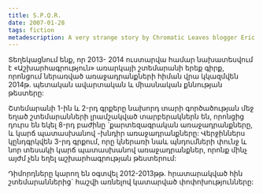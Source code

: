 ```yaml
---
title: S.P.Q.R.
date: 2007-01-28
tags: fiction
metadescription: A very strange story by Chromatic Leaves blogger Eric Rasmussen
---
```


Տեղեկացնում ենք,  որ 2013- 2014 ուստարվա համար նախատեսվում է  «Աշխարհագրություն»  առարկայի
շտեմարանի երեք գիրք, որոնցում ներառված առաջադրանքների հիման վրա կկազմվեն 2014թ. պետական 
ավարտական և միասնական քննության թեստերը:	

Շտեմարանի  1-ին և 2-րդ գրքերը  նախորդ տարի գործածության մեջ եղած  շտեմարանների   լրամշակված տարբերակներն են, որոնցից  դուրս են եկել  8-րդ բաժինը `քարտեզագրական առաջադրանքները, և կարճ պատասխանով -խնդիր առաջադրանքները: Վերջիններս կընդգրկվեն 3-րդ  գրքում,  որը կներառի նաև պնդումների փունջ և նոր տեսակի կարճ պատասխանով առաջադրանքներ, որոնք մինչ այժմ չեն եղել աշխարհագրության թեստերում:

Դիմորդները կարող են օգտվել 2012-2013թթ. հրատարակված հին շտեմարաններից` հաշվի առնելով  կատարված փոփոխությունները:   
